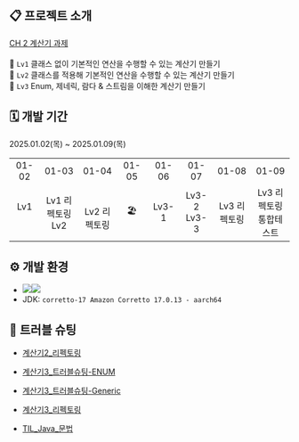 ## 📋 프로젝트 소개
[CH 2 계산기 과제](https://teamsparta.notion.site/Spring-5-CH-2-16f2dc3ef514805d80b7eb142c4ba79d)
<br><br>
🌱 `Lv1` 클래스 없이 기본적인 연산을 수행할 수 있는 계산기 만들기 <br>
🌷 `Lv2` 클래스를 적용해 기본적인 연산을 수행할 수 있는 계산기 만들기 <br>
🌳 `Lv3` Enum, 제네릭, 람다 & 스트림을 이해한 계산기 만들기 <br>

## 🗓️ 개발 기간
2025.01.02(목) ~ 2025.01.09(목)
<table>
  <tbody>
    <tr>
      <td align="center">01-02</th>
      <td align="center">01-03</td>
      <td align="center">01-04</td>
      <td align="center">01-05</td>
      <td align="center">01-06</td>
      <td align="center">01-07</td>
      <td align="center">01-08</td>
      <td align="center">01-09</td>
    </tr>
    <tr>
      <td align="center">Lv1<br>&nbsp;</td>
      <td align="center">Lv1 리펙토링<br>Lv2</td>
      <td align="center">&nbsp;<br>Lv2 리펙토링</td>
      <td align="center">🏖️</td>
      <td align="center">Lv3-1</td>
      <td align="center">Lv3-2<br>Lv3-3</td>
      <td align="center">Lv3 리펙토링</td>
      <td align="center">Lv3 리펙토링<br>통합테스트</td>
    </tr>
  </tbody>
</table>


## ⚙ 개발 환경
- <img src="https://img.shields.io/badge/Java-007396?&style=for-the-badge&logo=java&logoColor=white" /><img src="https://img.shields.io/badge/gradle-%2302303A.svg?&style=for-the-badge&logo=gradle&logoColor=white" />
- JDK: `corretto-17 Amazon Corretto 17.0.13 - aarch64`

## 🔫 트러블 슈팅
- [계산기2_리펙토링](https://velog.io/@daylikezero/TIL-2025-01-04)
- [계산기3_트러블슈팅-ENUM](https://velog.io/@daylikezero/TIL-2025-01-07)
- [계산기3_트러블슈팅-Generic](https://velog.io/@daylikezero/TIL-2025-01-08)
- [계산기3_리펙토링](https://velog.io/@daylikezero/TIL-2025-01-09)

- [TIL_Java_문법](https://velog.io/@daylikezero/TIL-2025-01-06)
